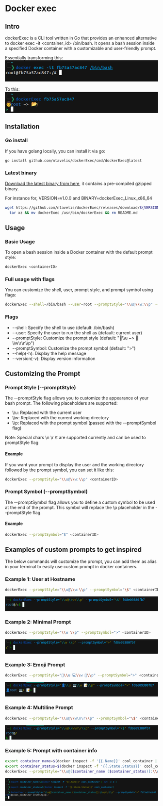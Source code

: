 # Docker exec

## Intro
dockerExec is a CLI tool written in Go that provides an enhanced alternative to docker exec -it <container_id> /bin/bash. It opens a bash session inside a specified Docker container with a customizable and user-friendly prompt.

Essentially transforming this:\
![Native docker exec bash session prompt](.docs/docker_native.png)

To this:\
![Docker exec colorful bash prompt](.docs/docker_exec.png)

## Installation

### Go install
If you have golang locally, you can install it via go:
```bash
go install github.com/ntavelis/dockerExec/cmd/dockerExec@latest
```
### Latest binary
[Download the latest binary from here](https://github.com/ntavelis/dockerExec/releases/latest), it contains a pre-compiled gzipped binary.

For instance for, VERSION=v1.0.0 and BINARY=dockerExec_Linux_x86_64
```bash
wget https://github.com/ntavelis/dockerExec/releases/download/${VERSION}/${BINARY}.tar.gz -O - |\
  tar xz && mv dockerExec /usr/bin/dockerExec && rm README.md
```

## Usage

### Basic Usage
To open a bash session inside a Docker container with the default prompt style:

```bash
dockerExec <containerID>
```

### Full usage with flags
You can customize the shell, user, prompt style, and prompt symbol using flags:
```bash
dockerExec --shell=/bin/bash --user=root --promptStyle="\\u@\\w:\\p" --promptSymbol="$" <containerID>
```

### Flags

* --shell: Specify the shell to use (default: /bin/bash)
* --user: Specify the user to run the shell as (default: current user)
* --promptStyle: Customize the prompt style (default: "👨\\\u ~> 📂\\\w\r\n\\\p")
* --promptSymbol: Customize the prompt symbol (default: ">")
* --help(-h): Display the help message
* --version(-v): Display version information

## Customizing the Prompt

### Prompt Style (--promptStyle)

The --promptStyle flag allows you to customize the appearance of your bash prompt. The following placeholders are supported:

* \\\u: Replaced with the current user
* \\\w: Replaced with the current working directory
* \\\p: Replaced with the prompt symbol (passed with the --promptSymbol flag)

Note: Special chars \n \r \t are supported currently and can be used to promptStyle flag

#### Example

If you want your prompt to display the user and the working directory followed by the prompt symbol, you can set it like this:

```bash
dockerExec --promptStyle="\\u@\\w:\\p" <containerID>
```

### Prompt Symbol (--promptSymbol)

The --promptSymbol flag allows you to define a custom symbol to be used at the end of the prompt. This symbol will replace the \\p placeholder in the --promptStyle flag.

#### Example

```bash
dockerExec --promptSymbol="$" <containerID>
```

## Examples of custom prompts to get inspired

The below commands will customize the prompt, you can add them as alias in your terminal to easily use custom prompt in docker containers.

### Example 1: User at Hostname

```bash
dockerExec --promptStyle="\\u@\\w:\\p" --promptSymbol="\$" <containerID>
```

![example prompt1](.docs/prompt1.png)

### Example 2: Minimal Prompt

```bash
dockerExec --promptStyle="\\w \\p" --promptSymbol=">" <containerID>
```

![example prompt2](.docs/prompt2.png)

### Example 3: Emoji Prompt

```bash
dockerExec --promptStyle="👤\\u 💻\\w 📝\\p" --promptSymbol=">" <containerID>
```

![example prompt3](.docs/prompt3.png)

### Example 4: Multiline Prompt

```bash
dockerExec --promptStyle="\\u@\\w\n\r\\p" --promptSymbol="\$" <containerID>
```

![example prompt4](.docs/prompt4.png)

### Example 5: Prompt with container info

```bash
export container_name=$(docker inspect -f '{{.Name}}' cool_container | cut -c 2-)
export container_status=$(docker inspect -f '{{.State.Status}}' cool_container)
dockerExec --promptStyle="\\u@[$container_name ($container_status)]:\\w\n\r\\p" --promptSymbol=">" <containerID>
```

![example prompt5](.docs/prompt5.png)